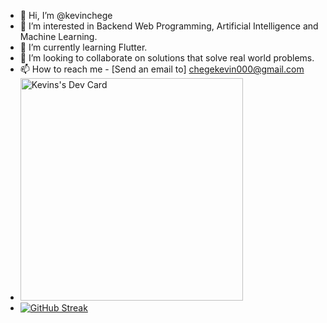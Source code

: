 - 👋 Hi, I’m @kevinchege
- 👀 I’m interested in Backend Web Programming, Artificial Intelligence and Machine Learning.
- 🌱 I’m currently learning Flutter.
- 💞️ I’m looking to collaborate on solutions that solve real world problems.
- 📫 How to reach me - [Send an email to] chegekevin000@gmail.com
- <a href="https://app.daily.dev/kevinchege47"><img src="./devcard.png" width="356" alt="Kevins's Dev Card"/></a>
- [![GitHub Streak](https://streak-stats.demolab.com?user=kevinchege47&theme=merko&hide_border=true&border_radius=7.6&date_format=j%20M%5B%20Y%5D)](https://git.io/streak-stats)
